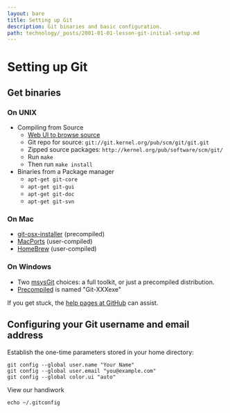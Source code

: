 ```yaml
---
layout: bare
title: Setting up Git
description: Git binaries and basic configuration.
path: technology/_posts/2001-01-01-lesson-git-initial-setup.md
---
```


# Setting up Git

## Get binaries

### On UNIX

* Compiling from Source
    * [Web UI to browse source](http://git.kernel.org/?p=git/git.git;a=summary)
    * Git repo for source: `git://git.kernel.org/pub/scm/git/git.git`
    * Zipped source packages: `http://kernel.org/pub/software/scm/git/`
    * Run `make`
    * Then run `make install`
 * Binaries from a Package manager
    * `apt-get git-core`
    * `apt-get git-gui`
    * `apt-get git-doc`
    * `apt-get git-svn`

### On Mac

  * [git-osx-installer](http://code.google.com/p/git-osx-installer/) (precompiled)
  * [MacPorts](http://www.macports.org/) (user-compiled)
  * [HomeBrew](http://github.com/mxcl/homebrew) (user-compiled)

### On Windows

  * Two [msysGit](http://msysgit.github.com) choices: a full toolkit, or just a precompiled distribution.
  * [Precompiled](http://code.google.com/p/msysgit/downloads/list?q=full+installer+official+git) is named "Git-XXXexe"
  
If you get stuck, the [help pages at GitHub](http://help.github.com/) can assist.


## Configuring your Git username and email address
Establish the one-time parameters stored in your home directory:

    git config --global user.name "Your Name"
    git config --global user.email "you@example.com"
    git config --global color.ui "auto"

View our handiwork

    echo ~/.gitconfig

